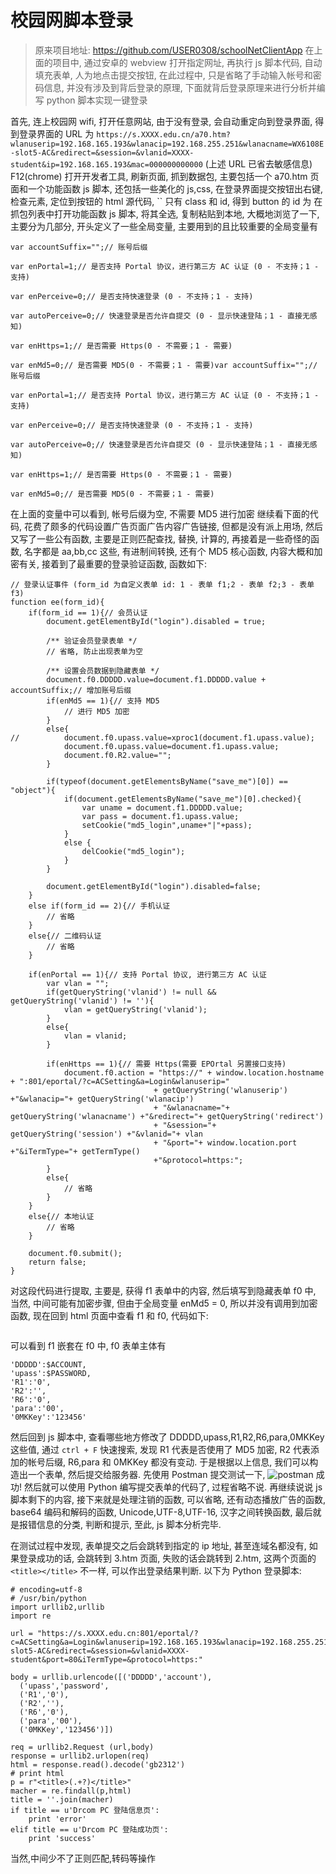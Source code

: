 # 校园网脚本登录

> 原来项目地址: https://github.com/USER0308/schoolNetClientApp
> 在上面的项目中, 通过安卓的 webview 打开指定网址, 再执行 js 脚本代码, 自动填充表单, 人为地点击提交按钮, 在此过程中, 只是省略了手动输入帐号和密码信息, 并没有涉及到背后登录的原理, 下面就背后登录原理来进行分析并编写 python 脚本实现一键登录

首先, 连上校园网 wifi, 打开任意网站, 由于没有登录, 会自动重定向到登录界面, 得到登录界面的 URL 为
`https://s.XXXX.edu.cn/a70.htm?wlanuserip=192.168.165.193&wlanacip=192.168.255.251&wlanacname=WX6108E-slot5-AC&redirect=&session=&vlanid=XXXX-student&ip=192.168.165.193&mac=000000000000`
(上述 URL 已省去敏感信息)
F12(chrome) 打开开发者工具, 刷新页面, 抓到数据包, 主要包括一个 a70.htm 页面和一个功能函数 js 脚本, 还包括一些美化的 js,css, 在登录界面提交按钮出右键, 检查元素, 定位到按钮的 html 源代码,
``
只有 class 和 id, 得到 button 的 id 为
在抓包列表中打开功能函数 js 脚本, 将其全选, 复制粘贴到本地, 大概地浏览了一下, 主要分为几部分, 开头定义了一些全局变量, 主要用到的且比较重要的全局变量有
```
var accountSuffix="";// 账号后缀

var enPortal=1;// 是否支持 Portal 协议，进行第三方 AC 认证 (0 - 不支持；1 - 支持)

var enPerceive=0;// 是否支持快速登录 (0 - 不支持；1 - 支持)

var autoPerceive=0;// 快速登录是否允许自提交 (0 - 显示快速登陆；1 - 直接无感知)

var enHttps=1;// 是否需要 Https(0 - 不需要；1 - 需要)

var enMd5=0;// 是否需要 MD5(0 - 不需要；1 - 需要)var accountSuffix="";// 账号后缀

var enPortal=1;// 是否支持 Portal 协议，进行第三方 AC 认证 (0 - 不支持；1 - 支持)

var enPerceive=0;// 是否支持快速登录 (0 - 不支持；1 - 支持)

var autoPerceive=0;// 快速登录是否允许自提交 (0 - 显示快速登陆；1 - 直接无感知)

var enHttps=1;// 是否需要 Https(0 - 不需要；1 - 需要)

var enMd5=0;// 是否需要 MD5(0 - 不需要；1 - 需要)
```
在上面的变量中可以看到, 帐号后缀为空, 不需要 MD5 进行加密
继续看下面的代码, 花费了颇多的代码设置广告页面广告内容广告链接, 但都是没有派上用场, 然后又写了一些公有函数, 主要是正则匹配查找, 替换, 计算的, 再接着是一些奇怪的函数, 名字都是 aa,bb,cc 这些, 有进制间转换, 还有个 MD5 核心函数, 内容大概和加密有关, 接着到了最重要的登录验证函数, 函数如下:
```
// 登录认证事件 (form_id 为自定义表单 id: 1 - 表单 f1;2 - 表单 f2;3 - 表单 f3)
function ee(form_id){
	if(form_id == 1){// 会员认证
		document.getElementById("login").disabled = true;

		/** 验证会员登录表单 */
		// 省略, 防止出现表单为空

		/** 设置会员数据到隐藏表单 */
		document.f0.DDDDD.value=document.f1.DDDDD.value + accountSuffix;// 增加账号后缀
		if(enMd5 == 1){// 支持 MD5
			// 进行 MD5 加密
		}
		else{
//			document.f0.upass.value=xproc1(document.f1.upass.value);
			document.f0.upass.value=document.f1.upass.value;
			document.f0.R2.value="";
		}

		if(typeof(document.getElementsByName("save_me")[0]) == "object"){
			if(document.getElementsByName("save_me")[0].checked){
				var uname = document.f1.DDDDD.value;
				var pass = document.f1.upass.value;
				setCookie("md5_login",uname+"|"+pass);
			}
			else {
				delCookie("md5_login");
			}
		}

		document.getElementById("login").disabled=false;
	}
	else if(form_id == 2){// 手机认证
		// 省略
	}
	else{// 二维码认证
		// 省略
	}

	if(enPortal == 1){// 支持 Portal 协议, 进行第三方 AC 认证
		var vlan = "";
		if(getQueryString('vlanid') != null && getQueryString('vlanid') != ''){
			vlan = getQueryString('vlanid');
		}
		else{
			vlan = vlanid;
		}

		if(enHttps == 1){// 需要 Https(需要 EPOrtal 另置接口支持)
			document.f0.action = "https://" + window.location.hostname + ":801/eportal/?c=ACSetting&a=Login&wlanuserip="
								+ getQueryString('wlanuserip') +"&wlanacip="+ getQueryString('wlanacip')
								+ "&wlanacname="+ getQueryString('wlanacname') +"&redirect="+ getQueryString('redirect')
								+ "&session="+ getQueryString('session') +"&vlanid="+ vlan
								+ "&port="+ window.location.port +"&iTermType="+ getTermType()
								+"&protocol=https:";
		}
		else{
			// 省略
		}
	}
	else{// 本地认证
		// 省略
	}

	document.f0.submit();
	return false;
}
```
对这段代码进行提取, 主要是, 获得 f1 表单中的内容, 然后填写到隐藏表单 f0 中, 当然, 中间可能有加密步骤, 但由于全局变量 enMd5 = 0, 所以并没有调用到加密函数, 现在回到 html 页面中查看 f1 和 f0, 代码如下:
```
```
可以看到 f1 嵌套在 f0 中, f0 表单主体有
```
'DDDDD':$ACCOUNT,
'upass':$PASSWORD,
'R1':'0',
'R2':'',
'R6':'0',
'para':'00',
'0MKKey':'123456'
```
然后回到 js 脚本中, 查看哪些地方修改了 DDDDD,upass,R1,R2,R6,para,0MKKey 这些值, 通过 `ctrl + F` 快速搜索, 发现 R1 代表是否使用了 MD5 加密, R2 代表添加的帐号后缀, R6,para 和 0MKKey 都没有变动. 于是根据以上信息, 我们可以构造出一个表单, 然后提交给服务器.
先使用 Postman 提交测试一下,
![postman](http://ovt2bylq8.bkt.clouddn.com/d7c7eb0d5cc0d1346eda0eb6211ba429.png)
成功!
然后就可以使用 Python 编写提交表单的代码了, 过程省略不说.
再继续说说 js 脚本剩下的内容, 接下来就是处理注销的函数, 可以省略, 还有动态播放广告的函数, base64 编码和解码的函数, Unicode,UTF-8,UTF-16, 汉字之间转换函数, 最后就是报错信息的分类, 判断和提示, 至此, js 脚本分析完毕.

在测试过程中发现, 表单提交之后会跳转到指定的 ip 地址, 甚至连域名都没有, 如果登录成功的话, 会跳转到 3.htm 页面, 失败的话会跳转到 2.htm, 这两个页面的 `<title></title>` 不一样, 可以作出登录结果判断.
以下为 Python 登录脚本:
```
# encoding=utf-8
# /usr/bin/python
import urllib2,urllib
import re

url = "https://s.XXXX.edu.cn:801/eportal/?c=ACSetting&a=Login&wlanuserip=192.168.165.193&wlanacip=192.168.255.251&wlanacname=WX6108E-slot5-AC&redirect=&session=&vlanid=XXXX-student&port=80&iTermType=&protocol=https:"

body = urllib.urlencode([('DDDDD','account'),
  ('upass','password',
  ('R1','0'),
  ('R2',''),
  ('R6','0'),
  ('para','00'),
  ('0MKKey','123456')])

req = urllib2.Request (url,body)
response = urllib2.urlopen(req)
html = response.read().decode('gb2312')
# print html
p = r"<title>(.+?)</title>"
macher = re.findall(p,html)
title = ''.join(macher)
if title == u'Drcom PC 登陆信息页':
	print 'error'
elif title == u'Drcom PC 登陆成功页':
	print 'success'

```
当然,中间少不了正则匹配,转码等操作
